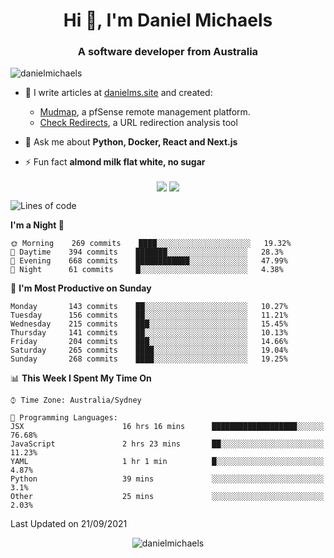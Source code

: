<h1 align="center">Hi 👋, I'm Daniel Michaels</h1>
<h3 align="center">A software developer from Australia</h3>
<p align="left"> <img src="https://komarev.com/ghpvc/?username=danielmichaels" alt="danielmichaels" /> </p>

- 📝 I write articles at [danielms.site](https://danielms.site?ref=danielmichaels-github) and created:
    - [Mudmap](https://mudmap.io?ref=danielmichaels-github), a pfSense remote management platform.
    - [Check Redirects](https://www.check-redirects.com?ref=danielmichaels-github), a URL redirection analysis tool
- 💬 Ask me about **Python, Docker, React and Next.js**

- ⚡ Fun fact **almond milk flat white, no sugar**

<p align="center">
<a href="https://twitter.com/dansult" target="_blank"><img align="center" src="https://img.shields.io/badge/twitter-%231DA1F2.svg?&style=for-the-badge&logo=twitter&logoColor=white"></a>
<a href="https://linkedin.com/in/daniel-michaels" target="_blank"><img align="center" src="https://img.shields.io/badge/linkedin-%230077B5.svg?&style=for-the-badge&logo=linkedin&logoColor=white"></a>
</p>

<!--START_SECTION:waka-->
![Lines of code](https://img.shields.io/badge/From%20Hello%20World%20I%27ve%20Written-393720%20lines%20of%20code-blue)

**I'm a Night 🦉** 

```text
🌞 Morning    269 commits    ████░░░░░░░░░░░░░░░░░░░░░   19.32% 
🌆 Daytime    394 commits    ███████░░░░░░░░░░░░░░░░░░   28.3% 
🌃 Evening    668 commits    ████████████░░░░░░░░░░░░░   47.99% 
🌙 Night      61 commits     █░░░░░░░░░░░░░░░░░░░░░░░░   4.38%

```
📅 **I'm Most Productive on Sunday** 

```text
Monday       143 commits    ██░░░░░░░░░░░░░░░░░░░░░░░   10.27% 
Tuesday      156 commits    ██░░░░░░░░░░░░░░░░░░░░░░░   11.21% 
Wednesday    215 commits    ███░░░░░░░░░░░░░░░░░░░░░░   15.45% 
Thursday     141 commits    ██░░░░░░░░░░░░░░░░░░░░░░░   10.13% 
Friday       204 commits    ███░░░░░░░░░░░░░░░░░░░░░░   14.66% 
Saturday     265 commits    ████░░░░░░░░░░░░░░░░░░░░░   19.04% 
Sunday       268 commits    ████░░░░░░░░░░░░░░░░░░░░░   19.25%

```


📊 **This Week I Spent My Time On** 

```text
⌚︎ Time Zone: Australia/Sydney

💬 Programming Languages: 
JSX                      16 hrs 16 mins      ███████████████████░░░░░░   76.68% 
JavaScript               2 hrs 23 mins       ██░░░░░░░░░░░░░░░░░░░░░░░   11.23% 
YAML                     1 hr 1 min          █░░░░░░░░░░░░░░░░░░░░░░░░   4.87% 
Python                   39 mins             ░░░░░░░░░░░░░░░░░░░░░░░░░   3.1% 
Other                    25 mins             ░░░░░░░░░░░░░░░░░░░░░░░░░   2.03%

```


 Last Updated on 21/09/2021
<!--END_SECTION:waka-->

<p align="center"> <img src="https://github-readme-stats.vercel.app/api?username=danielmichaels&show_icons=true" alt="danielmichaels" /> </p>

